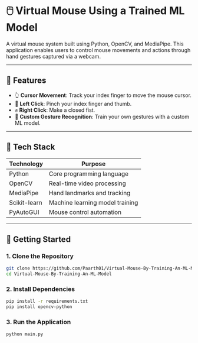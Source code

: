 # 🖱️ Virtual Mouse Using a Trained ML Model

A virtual mouse system built using Python, OpenCV, and MediaPipe. This application enables users to control mouse movements and actions through hand gestures captured via a webcam.

---

## 📌 Features

- 👆 **Cursor Movement**: Track your index finger to move the mouse cursor.
- 🤏 **Left Click**: Pinch your index finger and thumb.
- ✊ **Right Click**: Make a closed fist.
- 🧠 **Custom Gesture Recognition**: Train your own gestures with a custom ML model.

---

## 🧰 Tech Stack

| Technology     | Purpose                                |
|----------------|----------------------------------------|
| Python         | Core programming language              |
| OpenCV         | Real-time video processing             |
| MediaPipe      | Hand landmarks and tracking            |
| Scikit-learn   | Machine learning model training        |
| PyAutoGUI      | Mouse control automation               |

---

## 🚀 Getting Started

### 1. Clone the Repository

```bash
git clone https://github.com/Paarth01/Virtual-Mouse-By-Training-An-ML-Model.git
cd Virtual-Mouse-By-Training-An-ML-Model
```

### 2. Install Dependencies

```bash
pip install -r requirements.txt
pip install opencv-python
```

### 3. Run the Application

```bash
python main.py
```


